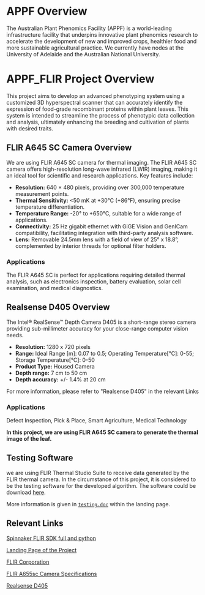 # APPF Overview

The Australian Plant Phenomics Facility (APPF) is a world-leading infrastructure facility that underpins innovative plant phenomics research to accelerate the development of new and improved crops, healthier food and more sustainable agricultural practice. We currently have nodes at the University of Adelaide and the Australian National University.


# APPF_FLIR Project Overview

This project aims to develop an advanced phenotyping system using a customized 3D hyperspectral scanner that can accurately identify the expression of food-grade recombinant proteins within plant leaves. This system is intended to streamline the process of phenotypic data collection and analysis, ultimately enhancing the breeding and cultivation of plants with desired traits.


## FLIR A645 SC Camera Overview

We are using FLIR A645 SC camera for thermal imaging. The FLIR A645 SC camera offers high-resolution long-wave infrared (LWIR) imaging, making it an ideal tool for scientific and research applications. Key features include:

- **Resolution:** 640 × 480 pixels, providing over 300,000 temperature measurement points.
- **Thermal Sensitivity:** <50 mK at +30°C (+86°F), ensuring precise temperature differentiation.
- **Temperature Range:** -20° to +650°C, suitable for a wide range of applications.
- **Connectivity:** 25 Hz gigabit ethernet with GiGE Vision and GenICam compatibility, facilitating integration with third-party analysis software.
- **Lens:** Removable 24.5mm lens with a field of view of 25° x 18.8°, complemented by interior threads for optional filter holders.

### Applications

The FLIR A645 SC is perfect for applications requiring detailed thermal analysis, such as electronics inspection, battery evaluation, solar cell examination, and medical diagnostics.

## Realsense D405 Overview

The Intel® RealSense™ Depth Camera D405 is a short-range stereo camera providing sub-millimeter accuracy for your close-range computer vision needs.

- **Resolution:** 1280 x 720 pixels
- **Range:** Ideal Range [m]: 0.07 to 0.5; Operating Temperature[°C]: 0-55; Storage Temperature[°C]: 0-50
- **Product Type:** Housed Camera
- **Depth range:** 7 cm to 50 cm
- **Depth accuracy:** +/- 1.4% at 20 cm

For more information, please refer to "Realsense D405" in the relevant Links

### Applications 

Defect Inspection, Pick & Place, Smart Agriculture, Medical Technology

**In this project, we are using FLIR A645 SC camera to generate the thermal image of the leaf.**

## Testing Software
we are using FLIR Thermal Studio Suite to receive data generated by the FLIR thermal camera. In the circumstance of this project, it is considered to be the testing software for the developed algorithm. The software could be download [here](https://www.flir.com.au/support/products/flir-thermal-studio-suite/#Downloads).

More information is given in [`testing.doc`](https://anu365.sharepoint.com/sites/APPF-TL-FLIR/Shared%20Documents/Forms/AllItems.aspx?id=%2Fsites%2FAPPF%2DTL%2DFLIR%2FShared%20Documents%2FTesting&viewid=b4067fee%2D839d%2D4643%2D9b23%2D66e61f62ac63) within the landing page.

## Relevant Links
[Spinnaker FLIR SDK full and python](https://www.flir.com/support-center/iis/machine-vision/downloads/spinnaker-sdk-download/spinnaker-sdk--download-files/)

[Landing Page of the Project](https://anu365.sharepoint.com/sites/APPF-TL-FLIR)

[FLIR Corporation](https://Flir.com.au)

[FLIR A655sc Camera Specifications](https://www.flir.com.au/products/a655sc/)

[Realsense D405](https://www.framos.com/en/products/intel-realsense-depth-camera-d405-camera-only-26126)
